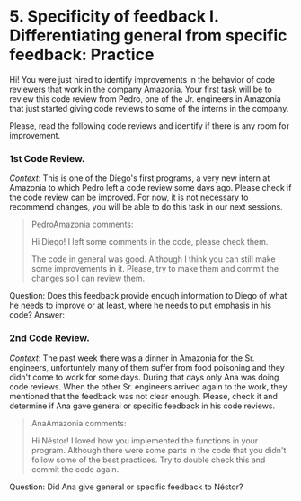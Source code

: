 # 5. Specificity of feedback I. Differentiating general from specific feedback: Practice


Hi! You were just hired to identify improvements in the behavior of code reviewers that work in the company Amazonia. Your first task will be to review this code review from Pedro, one of the Jr. engineers in Amazonia that just started giving code reviews to some of the interns in the company.

Please, read the following code reviews and identify if there is any room for improvement.

### 1st Code Review.
*Context*: This is one of the Diego's first programs, a very new intern at Amazonia to which Pedro left a code review some days ago. Please check if the code review can be improved. For now, it is not necessary to recommend changes, you will be able to do this task in our next sessions.

>PedroAmazonia comments:
>
>Hi Diego! I left some comments in the code, please check them.
>
> The code in general was good. Although I think you can still make some improvements in it. Please, try to make them and commit the changes so I can review them.

Question: Does this feedback provide enough information to Diego of what he needs to improve or at least, where he needs to put emphasis in his code?
Answer:


### 2nd Code Review.
*Context*: The past week there was a dinner in Amazonia for the Sr. engineers, unfortuntely many of them suffer from food poisoning and they didn't come to work for some days. During that days only Ana was doing code reviews. When the other Sr. engineers arrived again to the work, they  mentioned that the feedback was not clear enough. Please, check it and determine if Ana gave general or specific feedback in his code reviews.

>AnaAmazonia comments:
>
>Hi Néstor! I loved how you implemented the functions in your program. Although there were some parts in the code that you didn't follow some of the best practices. Try to double check this and commit the code again.

Question: Did Ana give general or specific feedback to Néstor?
